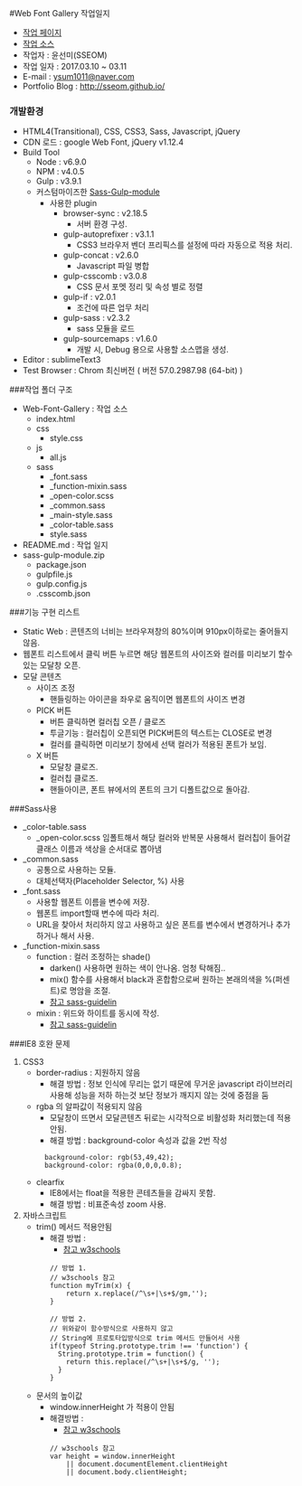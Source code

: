#Web Font Gallery 작업일지
- [작업 페이지](https://sseom.github.io/project/Web-Font-Gallery/)
- [작업 소스](https://github.com/sseom/project/tree/master/Web-Font-Gallery)
- 작업자 : 윤선미(SSEOM)
- 작업 일자 : 2017.03.10 ~ 03.11
- E-mail : ysum1011@naver.com
- Portfolio Blog : http://sseom.github.io/

### 개발환경
- HTML4(Transitional), CSS, CSS3, Sass, Javascript, jQuery
- CDN 로드 : google Web Font, jQuery v1.12.4
- Build Tool
    - Node : v6.9.0
    - NPM : v4.0.5
    - Gulp : v3.9.1
    - 커스텀마이즈한 [Sass-Gulp-module](https://github.com/sseom/project/tree/master/Web-Font-Gallery/sass-gulp-module)
        - 사용한 plugin
            - browser-sync : v2.18.5 
                - 서버 환경 구성.
            - gulp-autoprefixer : v3.1.1 
                - CSS3 브라우저 벤더 프리픽스를 설정에 따라 자동으로 적용 처리.
            - gulp-concat : v2.6.0 
                - Javascript 파일 병합
            - gulp-csscomb : v3.0.8 
                - CSS 문서 포멧 정리 및 속성 별로 정렬
            - gulp-if : v2.0.1 
                - 조건에 따른 업무 처리
            - gulp-sass : v2.3.2 
                - sass 모듈을 로드
            - gulp-sourcemaps : v1.6.0 
                - 개발 시, Debug 용으로 사용할 소스맵을 생성.
- Editor : sublimeText3
- Test Browser : Chrom 최신버전 ( 버전 57.0.2987.98 (64-bit) )

###작업 폴더 구조
- Web-Font-Gallery : 작업 소스
    - index.html
    - css
        - style.css
    - js
        - all.js
    - sass
        - _font.sass
        - _function-mixin.sass
        - _open-color.scss
        - _common.sass
        - _main-style.sass
        - _color-table.sass
        - style.sass
- README.md : 작업 일지
- sass-gulp-module.zip 
    + package.json
    + gulpfile.js
    + gulp.config.js
    + .csscomb.json

###기능 구현 리스트
- Static Web : 콘텐츠의 너비는 브라우져창의 80%이며 910px이하로는 줄어들지 않음.
- 웹폰트 리스트에서 클릭 버튼 누르면 해당 웹폰트의 사이즈와 컬러를 미리보기 할수 있는 모달창 오픈.
- 모달 콘텐츠
    - 사이즈 조정
        - 핸들링하는 아이콘을 좌우로 움직이면 웹폰트의 사이즈 변경
    - PICK 버튼 
        - 버튼 클릭하면 컬러칩 오픈 / 클로즈
        - 투글기능 : 컬러칩이 오픈되면 PICK버튼의 텍스트는 CLOSE로 변경
        - 컬러를 클릭하면 미리보기 창에세 선택 컬러가 적용된 폰트가 보임.
    - X 버튼
        + 모달창 클로즈.
        + 컬러칩 클로즈.
        + 핸들아이콘, 폰트 뷰에서의 폰트의 크기 디폴트값으로 돌아감.

###Sass사용
- _color-table.sass
    - _open-color.scss 임폴트해서 해당 컬러와 반복문 사용해서 컬러칩이 들어갈 클래스 이름과 색상을 순서대로 뽑아냄
- _common.sass
    + 공통으로 사용하는 모듈.
    + 대체선택자(Placeholder Selector, %)  사용
- _font.sass
    - 사용할 웹폰트 이름을 변수에 저장.
    - 웹폰트 import할때 변수에 따라 처리.
    - URL을 찾아서 처리하지 않고 사용하고 싶은 폰트를 변수에서 변경하거나 추가하거나 해서 사용.
- _function-mixin.sass
    + function : 컬러 조정하는 shade() 
        - darken() 사용하면 원하는 색이 안나옴. 엄청 탁해짐..
        - mix() 함수를 사용해서 black과 혼합함으로써 원하는 본래의색을 %(퍼센트)로 명암을 조절.
        - [참고 sass-guidelin](https://sass-guidelin.es/#syntax--formatting)
    + mixin : 위드와 하이트를 동시에 작성.
        - [참고 sass-guidelin](https://sass-guidelin.es/#mixins)

###IE8 호완 문제
1. CSS3 
    - border-radius : 지원하지 않음 
        - 해결 방법 : 정보 인식에 무리는 없기 때문에 무거운 javascript 라이브러리 사용해 성능을 저하 하는것 보단 정보가 깨지지 않는 것에 중점을 둠
    - rgba 의 알파값이 적용되지 않음
        + 모달창이 뜨면서 모달콘텐츠 뒤로는 시각적으로 비활성화 처리했는데 적용안됨.
        + 해결 방법 : background-color 속성과 값을 2번 작성
        ```
          background-color: rgb(53,49,42);
          background-color: rgba(0,0,0,0.8);
        ```
    - clearfix
        - IE8에서는 float을 적용한 콘테츠들을 감싸지 못함.
        - 해결 방법 : 비표준속성 zoom 사용.
2. 자바스크립트
    - trim() 메서드 적용안됨
        + 해결 방법 :
            * [참고 w3schools](https://www.w3schools.com/jsref/jsref_trim_string.asp)
            ```
            // 방법 1.
            // w3schools 참고
            function myTrim(x) {
                return x.replace(/^\s+|\s+$/gm,'');
            }

            // 방법 2.
            // 위와같이 함수방식으로 사용하지 않고
            // String에 프로토타입방식으로 trim 메서드 만들어서 사용
            if(typeof String.prototype.trim !== 'function') {
              String.prototype.trim = function() {
                return this.replace(/^\s+|\s+$/g, ''); 
              }
            }
            ```
    - 문서의 높이값 
        + window.innerHeight 가 적용이 안됨
        + 해결방법 :
            + [참고 w3schools](https://www.w3schools.com/jsref/prop_win_innerheight.asp)
            ```
            // w3schools 참고
            var height = window.innerHeight
                || document.documentElement.clientHeight
                || document.body.clientHeight;
            ```
